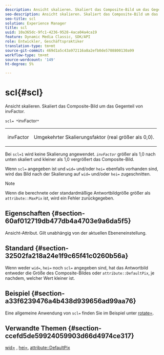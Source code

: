 ```yaml
---
description: Ansicht skalieren. Skaliert das Composite-Bild um das Gegenteil von invFactor.
seo-description: Ansicht skalieren. Skaliert das Composite-Bild um das Gegenteil von invFactor.
seo-title: scl
solution: Experience Manager
title: scl
uuid: 10a365dc-9fc1-4236-9528-4aca04a4ca19
feature: Dynamic Media Classic, SDK/API
role: Entwickler, Geschäftspraktiker
translation-type: tm+mt
source-git-commit: 469d1a5c43a972116a8a2efb0de5708800130a99
workflow-type: tm+mt
source-wordcount: '149'
ht-degree: 5%

---
```



# scl{#scl}

Ansicht skalieren. Skaliert das Composite-Bild um das Gegenteil von invFactor.

`scl= *`invFactor`*`

<table id="simpletable_A09F5EECAC2B4E0F8633D71C6AD36D8D"> 
 <tr class="strow"> 
  <td class="stentry"> <p><span class="varname"> invFactor</span> </p> </td> 
  <td class="stentry"> <p>Umgekehrter Skalierungsfaktor (real größer als 0,0). </p></td> 
 </tr> 
</table>

Bei `scl=1` wird keine Skalierung angewendet. *`invFactor`* größer als 1,0 nach unten skaliert und kleiner als 1,0 vergrößert das Composite-Bild.

Wenn `scl=` angegeben ist und `wid=` und/oder `hei=` ebenfalls vorhanden sind, wird das Bild nach der Skalierung auf `wid=` und/oder `hei=` zugeschnitten.

>[!NOTE]
>
>Wenn die berechnete oder standardmäßige Antwortbildgröße größer als `attribute::MaxPix` ist, wird ein Fehler zurückgegeben.

## Eigenschaften {#section-60af012719db477db4a4703e9a6da5f5}

Ansicht-Attribut. Gilt unabhängig von der aktuellen Ebeneneinstellung.

## Standard {#section-32502fa218a24e1f9c65f41c0260b56a}

Wenn weder `wid=`, `hei=` noch `scl=` angegeben sind, hat das Antwortbild entweder die Größe des Composite-Bildes oder `attribute::DefaultPix`, je nachdem, welcher Wert kleiner ist.

## Beispiel {#section-a33f6239476a4b438d939656ad99aa76}

Eine allgemeine Anwendung von `scl=` finden Sie im Beispiel unter [rotate=](../../../../../is-api/http-ref/image-serving-api-ref/c-http-protocol-reference/c-command-reference/r-rotate.md#reference-12abb086635546ec9ec2e1a793dc1096).

## Verwandte Themen {#section-ccefd5de59924059903d66d4974ce317}

[wid=](../../../../../is-api/http-ref/image-serving-api-ref/c-http-protocol-reference/c-command-reference/r-is-http-wid.md#reference-bfeadcb67bf4485f851eb21345527e47) ,  [hei=](../../../../../is-api/http-ref/image-serving-api-ref/c-http-protocol-reference/c-command-reference/r-is-http-hei.md#reference-6d6f556ccc0e4b98a815e8a5c1944a96),  [attribute::DefaultPix](../../../../../is-api/image-catalog/image-serving-api-ref/c-image-catalog-reference/c-attributes-reference/r-defaultpix.md#reference-996b2c22b30f4fd9b970c84063306df1)
